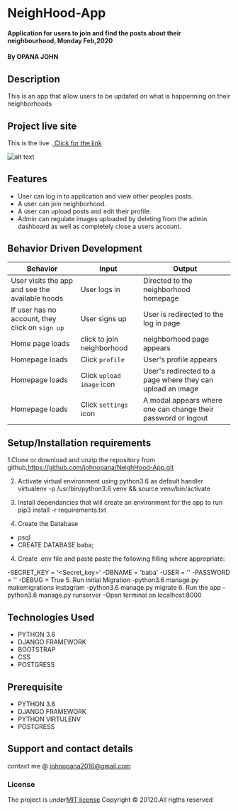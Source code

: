 # NeighHood-App
#### Application for users to join and find the posts about their neighbourhood, Monday Feb,2020
#### By **OPANA JOHN**

## Description
This is an app that allow users to be updated on what is happenning on their neighborhoods

## Project live site
  This is the live .[ Click for the link]()
 
 
 ![alt text](static/img/awwards.png)
## Features
* User can log in to application and view other peoples posts.
* A user can join neighborhood.
* A user can upload posts and edit their profile.
* Admin can regulate images uploaded by deleting from the admin dashboard as well as completely close a users account.



## Behavior Driven Development
| Behavior            | Input                         | Output                        | 
| ------------------- | ----------------------------- | ----------------------------- |
| User visits the app and see the available hoods  | User logs in | Directed to the neighborhood homepage | 
If user has no account, they click on `sign up` | User signs up | User is redirected to the log in page |
|  Home page loads | click to join neighborhood  | neighborhood page appears|
|  Homepage loads | Click `profile` | User's profile appears | 
| Homepage loads | Click `upload image` icon | User's redirected to a page where they can upload an image | 
| Homepage loads | Click `settings` icon | A modal appears where one can change their password or logout | 



## Setup/Installation requirements
1.Clone or download and unzip the repository from github,https://github.com/johnopana/NeighHood-App.git

2. Activate virtual environment using python3.6 as default handler virtualenv -p /usr/bin/python3.6 venv && source venv/bin/activate

3. Install dependancies that will create an environment for the app to run pip3 install -r requirements.txt
4. Create the Database
- psql
- CREATE DATABASE baba;

4. Create .env file and paste paste the following filling where appropriate:

-SECRET_KEY = '<Secret_key>'
-DBNAME = 'baba'
-USER = '<Username>'
-PASSWORD = '<password>'
-DEBUG = True
5. Run initial Migration
-python3.6 manage.py makemigrations instagram
-python3.6 manage.py migrate
6. Run the app
-python3.6 manage.py runserver
-Open terminal on localhost:8000



## Technologies Used
* PYTHON 3.6
* DJANGO FRAMEWORK
* BOOTSTRAP
* CSS
* POSTGRESS

## Prerequisite
* PYTHON 3.6
* DJANGO FRAMEWORK
* PYTHON VIRTULENV
* POSTGRESS
## Support and contact details
contact me @ johnopana2016@gmail.com
### License
The project is under[MIT license](/blob/master/LICENSE)
Copyright &copy; 20120.All rigths reserved
  